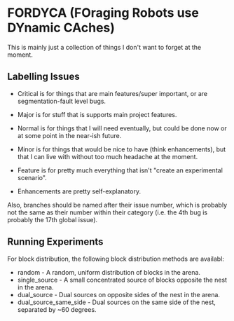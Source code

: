 # FORDYCA (FOraging Robots use DYnamic CAches)

This is mainly just a collection of things I don't want to forget at the moment.

## Labelling Issues

- Critical is for things that are main features/super important, or are
  segmentation-fault level bugs.

- Major is for stuff that is supports main project features.

- Normal is for things that I will need eventually, but could be done now or at
  some point in the near-ish future.

- Minor is for things that would be nice to have (think enhancements), but that
  I can live with without too much headache at the moment.

- Feature is for pretty much everything that isn't "create an experimental
  scenario".

- Enhancements are pretty self-explanatory.

Also, branches should be named after their issue number, which is probably not the
same as their number within their category (i.e. the 4th bug is probably the
17th global issue).

## Running Experiments

For block distribution, the following block distribution methods are availabl:

- random - A random, uniform distribution of blocks in the arena.
- single_source - A small concentrated source of blocks opposite the nest in the
  arena.
- dual\_source - Dual sources on opposite sides of the nest in the arena.
- dual_source\_same\_side - Dual sources on the same side of the nest, separated
  by ~60 degrees.
